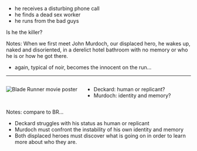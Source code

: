 <!-- .slide: data-background-image="images/screen-meet-murdoch.png" class="end" -->

- he receives a disturbing phone call <!-- .element: class="fragment" -->
- he finds a dead sex worker <!-- .element: class="fragment" -->
- he runs from the bad guys  <!-- .element: class="fragment" -->

Is he the killer?  <!-- .element: class="fragment" -->

Notes:
When we first meet John Murdoch, our displaced hero, he wakes up, naked and disoriented, in a derelict hotel bathroom with no memory or who he is or how he got there.
- again, typical of noir, becomes the innocent on the run...

---

<div class="columns" markdown="1">

![Blade Runner movie poster](images/eg-blade-runner.jpg)

- Deckard: human or replicant? <!-- .element: class="fragment" -->
- Murdoch: identity and memory? <!-- .element: class="fragment" -->

</div>

Notes:
compare to BR...
- Deckard struggles with his status as human or replicant
- Murdoch must confront the instability of his own identity and memory
- Both displaced heroes must discover what is going on in order to learn more about who they are.
